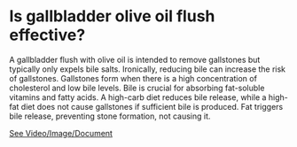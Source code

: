 # Is gallbladder olive oil flush effective?

A gallbladder flush with olive oil is intended to remove gallstones but typically only expels bile salts. Ironically, reducing bile can increase the risk of gallstones. Gallstones form when there is a high concentration of cholesterol and low bile levels. Bile is crucial for absorbing fat-soluble vitamins and fatty acids. A high-carb diet reduces bile release, while a high-fat diet does not cause gallstones if sufficient bile is produced. Fat triggers bile release, preventing stone formation, not causing it.

 [See Video/Image/Document](https://hls-player.drberg.com/asset?path=migrated-assets/stop-doing-gallbladder-flushes-with-olive-oil)
